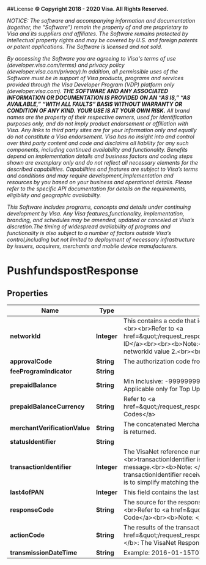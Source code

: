 ##License
**© Copyright 2018 - 2020 Visa. All Rights Reserved.** 

*NOTICE: The software and accompanying information and documentation (together, the “Software”) remain the property of and are proprietary to Visa and its suppliers and affiliates. The Software remains protected by intellectual property rights and may be covered by U.S. and foreign patents or patent applications. The Software is licensed and not sold.*

*By accessing the Software you are agreeing to Visa's terms of use (developer.visa.com/terms) and privacy policy (developer.visa.com/privacy).In addition, all permissible uses of the Software must be in support of Visa products, programs and services provided through the Visa Developer Program (VDP) platform only (developer.visa.com). **THE SOFTWARE AND ANY ASSOCIATED INFORMATION OR DOCUMENTATION IS PROVIDED ON AN “AS IS,” “AS AVAILABLE,” “WITH ALL FAULTS” BASIS WITHOUT WARRANTY OR CONDITION OF ANY KIND. YOUR USE IS AT YOUR OWN RISK.** All brand names are the property of their respective owners, used for identification purposes only, and do not imply product endorsement or affiliation with Visa. Any links to third party sites are for your information only and equally do not constitute a Visa endorsement. Visa has no insight into and control over third party content and code and disclaims all liability for any such components, including continued availability and functionality. Benefits depend on implementation details and business factors and coding steps shown are exemplary only and do not reflect all necessary elements for the described capabilities. Capabilities and features are subject to Visa’s terms and conditions and may require development,implementation and resources by you based on your business and operational details. Please refer to the specific API documentation for details on the requirements, eligibility and geographic availability.*

*This Software includes programs, concepts and details under continuing development by Visa. Any Visa features,functionality, implementation, branding, and schedules may be amended, updated or canceled at Visa’s discretion.The timing of widespread availability of programs and functionality is also subject to a number of factors outside Visa’s control,including but not limited to deployment of necessary infrastructure by issuers, acquirers, merchants and mobile device manufacturers.*

# PushfundspostResponse

## Properties
Name | Type | Description | Notes
------------ | ------------- | ------------- | -------------
**networkId** | **Integer** | This contains a code that identifies the network on which the transaction was processed.&lt;br&gt;&lt;br&gt;Refer to &lt;a href&#x3D;\&quot;/request_response_codes#network_id_and_sharing_group_code\&quot;&gt;Network ID&lt;/a&gt;&lt;br&gt;&lt;br&gt;&lt;b&gt;Note:&lt;/b&gt;&lt;br&gt;This field is returned only if it is anything other than networkId value 2.&lt;br&gt;&lt;br&gt;Supported only in US for domestic transactions. |  [optional]
**approvalCode** | **String** | The authorization code from the issuer. |  [optional]
**feeProgramIndicator** | **String** |  |  [optional]
**prepaidBalance** | **String** | Min Inclusive: -999999999.999&lt;br&gt;&lt;br&gt;Max Inclusive: 999999999.999&lt;br&gt;&lt;br&gt;Note: Applicable only for Top Up Transactions |  [optional]
**prepaidBalanceCurrency** | **String** | Refer to &lt;a href&#x3D;\&quot;/request_response_codes#iso_country_and_currency_codes\&quot;&gt;ISO Codes&lt;/a&gt; |  [optional]
**merchantVerificationValue** | **String** | The concatenated Merchant Verification Value of Visa assigned and Acquirer assigned value is returned. |  [optional]
**statusIdentifier** | **String** |  | 
**transactionIdentifier** | **Integer** | The VisaNet reference number for the transaction&lt;br&gt;&lt;br&gt;&lt;b&gt;Note: &lt;/b&gt;&lt;br&gt;transactionIdentifier is a Visa generated field that client recieves in the response message.&lt;br&gt;&lt;b&gt;Note: &lt;/b&gt;As an exception Visa allows clients to use the transactionIdentifier received in the AFT response into the subsequent OCT message - this is to simplify matching the pull and push transaction pair and reconciliation. | 
**last4ofPAN** | **Integer** | This field contains the last four digits of the cardholder primary account number (PAN) |  [optional]
**responseCode** | **String** | The source for the response; typically, either the recipient issuer or a Visa system.&lt;br&gt;&lt;br&gt;Refer to &lt;a href&#x3D;\&quot;/request_response_codes#response_code\&quot;&gt;response Code&lt;/a&gt;&lt;br&gt;&lt;b&gt;Note: &lt;/b&gt;: The VisaNet Response Source for the transaction | 
**actionCode** | **String** | The results of the transaction request &lt;br&gt;&lt;br&gt;Refer to &lt;a href&#x3D;\&quot;/request_response_codes#action_code\&quot;&gt;action code&lt;/a&gt;&lt;br&gt;&lt;b&gt;Note: &lt;/b&gt;: The VisaNet Response Code for the transaction | 
**transmissionDateTime** | **String** | Example: 2016-01-15T07:03:52.000Z | 
